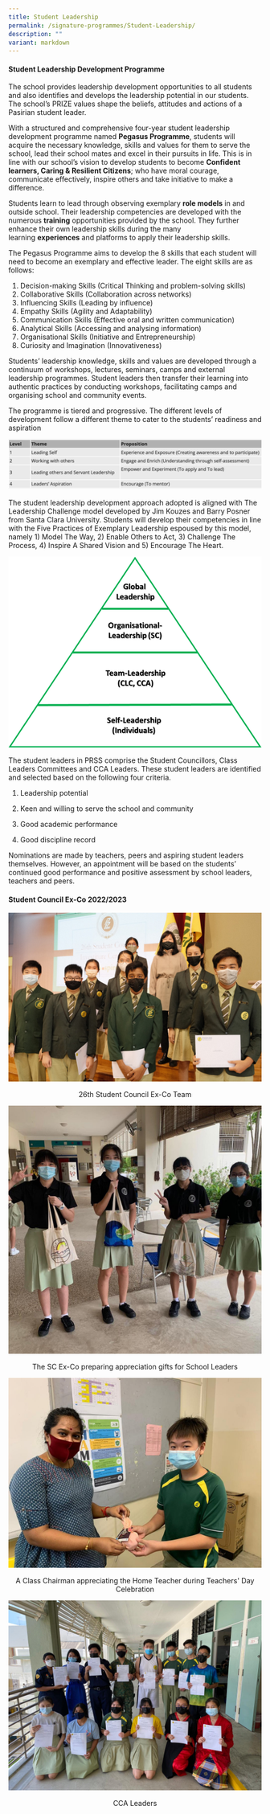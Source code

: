 ```yaml
---
title: Student Leadership
permalink: /signature-programmes/Student-Leadership/
description: ""
variant: markdown
---
```

#### **Student Leadership Development Programme**  

The school provides leadership development opportunities to all students and also identifies and develops the leadership potential in our students. The school’s PRIZE values shape the beliefs, attitudes and actions of a Pasirian student leader.

With a structured and comprehensive four-year student leadership development programme named&nbsp;**Pegasus Programme**, students will acquire the necessary knowledge, skills and values for them to serve the school, lead their school mates and excel in their pursuits in life. This is in line with our school’s vision to develop students to become **Confident learners, Caring &amp; Resilient Citizens**; who have moral courage, communicate effectively, inspire others and take initiative to make a difference.

Students learn to lead through observing exemplary **role models** in and outside school. Their leadership competencies are developed with the numerous **training** opportunities provided by the school. They further enhance their own leadership skills during the many learning&nbsp;**experiences**&nbsp;and platforms to apply their leadership skills.&nbsp;

The Pegasus Programme aims to develop the 8 skills that each student will need to become an exemplary and effective leader. The eight skills are as follows:

  

1.  Decision-making Skills (Critical Thinking and problem-solving skills)
2.  Collaborative Skills (Collaboration across networks)&nbsp;&nbsp;
3.  Influencing Skills (Leading by influence)
4.  Empathy Skills (Agility and Adaptability)
5.  Communication Skills (Effective oral and written communication)
6.  Analytical Skills (Accessing and analysing information)
7.  Organisational Skills (Initiative and Entrepreneurship)
8.  Curiosity and Imagination (Innovativeness)

Students’ leadership knowledge, skills and values are developed through a continuum of workshops, lectures, seminars, camps and external leadership programmes. Student leaders then transfer their learning into authentic practices by conducting workshops, facilitating camps and organising school and community events.

  

The programme is tiered and progressive. The different levels of development follow a different theme to cater to the students’ readiness and aspiration

![](/images/SL.png)

The student leadership development approach adopted is aligned with The Leadership Challenge model developed by Jim Kouzes and Barry Posner from Santa Clara University. Students will develop their competencies in line with the Five Practices of Exemplary Leadership espoused by this model, namely 1) Model The Way, 2) Enable Others to Act, 3) Challenge The Process, 4) Inspire A Shared Vision and 5) Encourage The Heart.

![](/images/Tiers%20of%20student%20leaders%20in%20PRSS.png)

The student leaders in PRSS comprise the Student Councillors, Class Leaders Committees and CCA Leaders. These student leaders are identified and selected based on the following four criteria.

  

1.  Leadership potential
    
2.  Keen and willing to serve the school and community
    
3.  Good academic performance
    
4.  Good discipline record
    

  

Nominations are made by teachers, peers and aspiring student leaders themselves. However, an appointment will be based on the students’ continued good performance and positive assessment by school leaders, teachers and peers.&nbsp;

  
#### Student Council Ex-Co 2022/2023

![](/images/26th%20SC.jpeg)
<center>26th Student Council Ex-Co Team</center>

![](/images/SC%20Exco.jpeg)
<center>The SC Ex-Co preparing appreciation gifts for School Leaders</center>

![](/images/appreciating.jpeg)
<center>A Class Chairman appreciating the Home Teacher during Teachers' Day Celebration</center>

![](/images/CCA%20Leaders.jpeg)
<center>CCA Leaders</center>